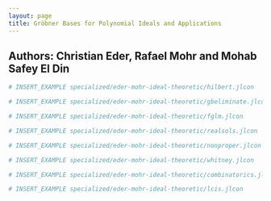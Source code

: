 ```yaml
---
layout: page
title: Gröbner Bases for Polynomial Ideals and Applications
---
```


## Authors: Christian Eder, Rafael Mohr and Mohab Safey El Din

```julia
# INSERT_EXAMPLE specialized/eder-mohr-ideal-theoretic/hilbert.jlcon
```

```julia
# INSERT_EXAMPLE specialized/eder-mohr-ideal-theoretic/gbeliminate.jlcon
```

```julia
# INSERT_EXAMPLE specialized/eder-mohr-ideal-theoretic/fglm.jlcon
```

```julia
# INSERT_EXAMPLE specialized/eder-mohr-ideal-theoretic/realsols.jlcon
```

```julia
# INSERT_EXAMPLE specialized/eder-mohr-ideal-theoretic/nonproper.jlcon
```

```julia
# INSERT_EXAMPLE specialized/eder-mohr-ideal-theoretic/whitney.jlcon
```

```julia
# INSERT_EXAMPLE specialized/eder-mohr-ideal-theoretic/combinatorics.jlcon
```

```julia
# INSERT_EXAMPLE specialized/eder-mohr-ideal-theoretic/lcis.jlcon
```
